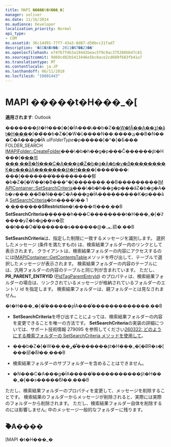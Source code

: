 ```yaml
---
title: MAPI �����t�H���_�[
manager: soliver
ms.date: 11/16/2014
ms.audience: Developer
localization_priority: Normal
api_type:
- COM
ms.assetid: 36c14d91-77f7-43a3-8d87-d50bcc21fad7
description: '�ŏI�X�V��: 2011�N7��23��'
ms.openlocfilehash: e74767f4b3a19442beac5f9c9ac375286bb47c81
ms.sourcegitcommit: 9d60cd82b5413446e5bc8ace2cd689f683fb41a7
ms.translationtype: MT
ms.contentlocale: ja-JP
ms.lasthandoff: 06/11/2018
ms.locfileid: "19801443"
---
```

# <a name="mapi-search-folders"></a>MAPI �����t�H���_�[

  
  
**適用されます**: Outlook 
  
�������ʂ̃t�H���[�[�ł́A���ۂ̃��b�Z�[�W�ł͂Ȃ��A��ʓI�ȃt�H���](imapifolder-createfolder.md)�[��̃��b�Z�[�W�ւ̃����N��ێ����܂��B�N���C�A���g�ł́A  _ulFolderType_�p�����[�^�[�Ƃ��� FOLDER_SEARCH [IMAPIFolder::CreateFolder](imapifolder-createfolder.md)���\�b�h��g�p���Č������ʂ̃t�H���[�[��쐬���܂��B�N���C�A���g�̃Z�b�g�A�b�v�ƌ��������K�p���āA�������ʂ̃t�H���](imapicontainer-setsearchcriteria.md)�[����͂���: ���[�������̓���������郁�b�Z�[�W��t�B���^�[�������܂��B���������[IMAPIContainer::SetSearchCriteria](imapicontainer-setsearchcriteria.md)���\�b�h��g�p���ăZ�b�g�A�b�v���܂��B�N���C�A���g�ł́A���������K�p���āA [SetSearchCriteria](srestriction.md)�ɓn����\�� 1 �܂��͕�����**SRestriction**�\����쐬���܂��B **SetSearchCriteria**������h���C��������t�H���_�[�̈ꗗ����уZ�b�g��w�肷��t���O�̌�������s������@�𐧌䂵�܂��B 
  
 **SetSearchCriteria**は、指定した制限に一致するメッセージを識別します。 選択したメッセージ (条件を満たすもの) は、検索結果フォルダー内のリンクとして表示されます。 クライアントは、検索結果フォルダーの内容にアクセスするのには[IMAPIContainer::GetContentsTable](imapicontainer-getcontentstable.md)メソッドを呼び出して、テーブルで選択したメッセージが表示されます。 検索結果フォルダーの内容のテーブルには、汎用フォルダーの内容のテーブルと同じ列が含まれています。 ただし、 **PR_PARENT_ENTRYID** ([PidTagParentEntryId](pidtagparententryid-canonical-property.md)) のプロパティは、検索結果フォルダーの場合は、リンクされているメッセージが格納されているフォルダーのエントリ id を指定します。 検索結果フォルダーは、親フォルダーとは見なされません。
  
�t�H���_�[�̌������ʂł́A���̐�������������܂��B
  
- **SetSearchCriteria**を呼び出すことによっては、検索結果フォルダーの内容を変更できることを唯一の方法です。 **SetSearchCriteria**の実装の詳細については、サポート技術情報 279095 を参照してください[260322: どのようにする検索フォルダーの SetSearchCriteria メソッドを使用して](http://go.microsoft.com/fwlink/?LinkId=123603)。
    
- ���b�Z�[�W��ړ��܂��͌������ʂ̃t�H���_�[�ɃR�s�[���邱�Ƃ͂ł��܂���B
    
- 検索結果フォルダーのサブフォルダーを含めることはできません。 
    
- �N���C�A���g�ł́A�����̌�����������ʂ̃t�H���_�[��s�����Ƃ͂ł��܂���B
    
ただし、検索結果フォルダーのプロパティを変更して、メッセージを削除することです。 検索結果のフォルダーからメッセージが削除されると、実際には実際のフォルダーから削除されます。 ただし、検索結果フォルダー自体を削除するのには影響しません; 中のメッセージ一般的なフォルダーに残ります。
  
## <a name="see-also"></a>�֘A����



[MAPI �t�H���_�[](mapi-folders.md)

